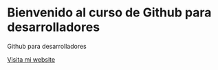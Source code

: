 # Bienvenido al curso de Github para desarrolladores

Github para desarrolladores

[Visita mi website](https://fojeda.agencsi.com/)
